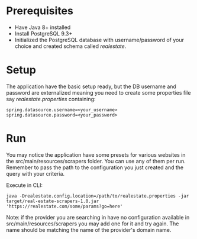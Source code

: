 Prerequisites
===

* Have Java 8+ installed
* Install PostgreSQL 9.3+
* Initialized the PostgreSQL database with username/password of your choice and created schema called *realestate*.


Setup
===

The application have the basic setup ready, but the DB username and password are externalized meaning you need to create some properties file say *realestate.properties* containing:

```
spring.datasource.username=<your_username>
spring.datasource.password=<your_password>
```

Run
===

You may notice the application have some presets for various websites in the src/main/resources/scrapers folder. You can use any of them per run.
Remember to pass the path to the configuration you just created and the query with your criteria.

Execute in CLI:

```
java -Drealestate.config.location=/path/to/realestate.properties -jar target/real-estate-scrapers-1.0.jar 'https://realestate.com/some/params?go=here'
```

Note: if the provider you are searching in have no configuration available in src/main/resources/scrapers you may add one for it and try again. The name should be matching the name of the provider's domain name.